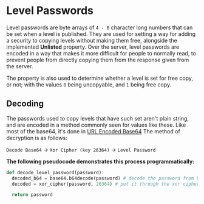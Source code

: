 # Level Passwords
Level passwords are byte arrays of `4 - 6` character long numbers that can be set when a level is published. They are used for setting a way for adding a security to copying levels without making them free, alongside the implemented **Unlisted** property. Over the server, level passwords are encoded in a way that makes it more difficult for people to normally read, to prevent people from directly copying them from the response given from the server.

The property is also used to determine whether a level is set for free copy, or not; with the values `0` being uncopyable, and `1` being free copy.

## Decoding
The passwords used to copy levels that have such set aren't plain string, and are encoded in a method commonly seen for values like these. Like most of the base64, it's done in [URL Encoded Base64]() The method of decryption is as follows: 

`Decode Base64` -> `Xor Cipher (key 26364)` -> `Level Password`

**The following pseudocode demonstrates this process programmatically:**
```py
def decode_level_password(password):
  decoded_b64 = base64.b64decode(password) # decode the password from base64
  decoded = xor_cipher(password, 26364) # put it through the xor cipher with the key 26364)

  return password
```
